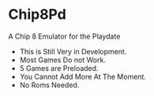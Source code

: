 # Chip8Pd
A Chip 8 Emulator for the Playdate

* This is Still Very in Development.
* Most Games Do not Work.
* 5 Games are Preloaded.
* You Cannot Add More At The Moment.
* No Roms Needed. 
